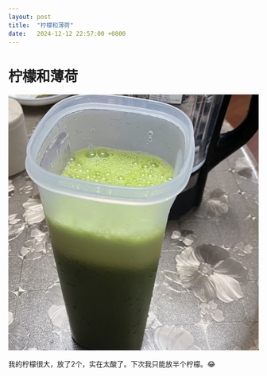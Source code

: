 ```yaml
---
layout: post
title:  "柠檬和薄荷"
date:   2024-12-12 22:57:00 +0800
---
```


# 柠檬和薄荷

![alt text](/assets/images/柠檬薄荷.png)

我的柠檬很大，放了2个，实在太酸了。下次我只能放半个柠檬。😂